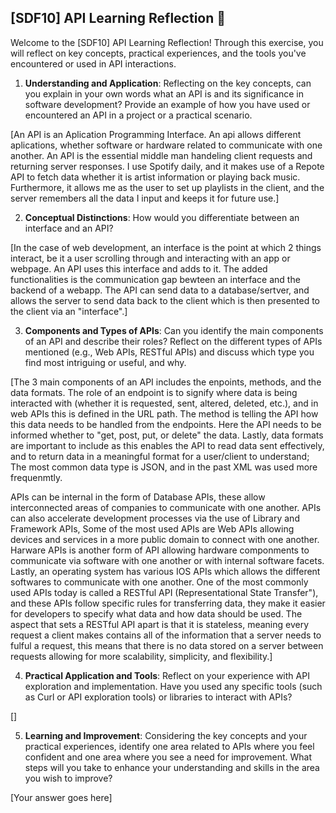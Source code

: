 ## [SDF10] API Learning Reflection 🧠

Welcome to the [SDF10] API Learning Reflection! Through this exercise, you will reflect on key concepts, practical experiences, and the tools you've encountered or used in API interactions.

1. **Understanding and Application**: Reflecting on the key concepts, can you explain in your own words what an API is and its significance in software development? Provide an example of how you have used or encountered an API in a project or a practical scenario.

[An API is an Aplication Programming Interface. An api allows different aplications, whether software or hardware related to communicate with one another. An API is the essential middle man handeling client requests and returning server responses. I use Spotify daily, and it makes use of a Repote API to fetch data whether it is artist information or playing back music. Furthermore, it allows me as the user to set up playlists in the client, and the server remembers all the data I input and keeps it for future use.]

2. **Conceptual Distinctions**: How would you differentiate between an interface and an API? 

[In the case of web development, an interface is the point at which 2 things interact, be it a user scrolling through and interacting with an app or webpage. An API uses this interface and adds to it. The added functionalities is the communication gap bewteen an interface and the backend of a webapp. The API can send data to a database/sertver, and allows the server to send data back to the client which is then presented to the client via an "interface".]

3. **Components and Types of APIs**: Can you identify the main components of an API and describe their roles? Reflect on the different types of APIs mentioned (e.g., Web APIs, RESTful APIs) and discuss which type you find most intriguing or useful, and why.

[The 3 main components of an API includes the enpoints, methods, and the data formats. The role of an endpoint is to signify where data is being interacted with (whether it is requested, sent, altered, deleted, etc.), and in web APIs this is defined in the URL path. The method is telling the API how this data needs to be handled from the endpoints. Here the API needs to be informed whether to "get, post, put, or delete" the data. Lastly, data formats are important to include as this enables the API to read data sent effectively, and to return data in a meaningful format for a user/client to understand; The most common data type is JSON, and in the past XML was used more frequenmtly.

APIs can be internal in the form of Database APIs, these allow interconnected areas of companies to communicate with one another. APIs can also accelerate development processes via the use of Library and Framework APIs, Some of the most used APIs are Web APIs allowing devices and services in a more public domain to connect with one another. Harware APIs is another form of API allowing hardware componments to communicate via software with one another or with internal software facets. Lastly, an operating system has various IOS APIs which allows the different softwares to communicate with one another. One of the most commonly used APIs today is called a RESTful API (Representational State Transfer"), and these APIs follow specific rules for transferring data, they make it easier for developers to specify what data and how data should be used. The aspect that sets a RESTful API apart is that it is stateless, meaning every request a client makes contains all of the information that a server needs to fulful a request, this means that there is no data stored on a server between requests allowing for more scalability, simplicity, and flexibility.]

4. **Practical Application and Tools**: Reflect on your experience with API exploration and implementation. Have you used any specific tools (such as Curl or API exploration tools) or libraries to interact with APIs? 

[]

5. **Learning and Improvement**: Considering the key concepts and your practical experiences, identify one area related to APIs where you feel confident and one area where you see a need for improvement. What steps will you take to enhance your understanding and skills in the area you wish to improve?

[Your answer goes here]